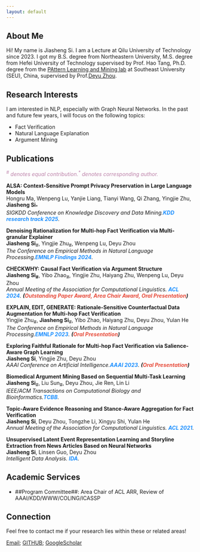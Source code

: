 ```yaml
---
layout: default
---
```



## About Me
Hi! My name is Jiasheng Si. I am a Lecture at Qilu University of Technology since 2023.
I got my B.S. degree from Northeastern University, 
M.S. degree from Hefei University of Technology supervised by Prof. Hao Tang,
Ph.D. degree from the [PAttern Learning and Mining lab](http://palm.seu.edu.cn/) at Southeast University (SEU), China, supervised by Prof.[Deyu Zhou](http://palm.seu.edu.cn/zhoudeyu/Home.html).

## Research Interests
I am interested in NLP, especially with Graph Neural Networks.
In the past and future few years,
I will focus on the following topics:
- Fact Verification
- Natural Language Explanation
- Argument Mining


## Publications
<i style="color:#BD83AA"><sup>#</sup> denotes equal contribution.<sup>*</sup> denotes corresponding author.</i>

[comment]: <> (KDD2025)
<div class="paper">
<p><strong>ALSA: Context-Sensitive Prompt Privacy Preservation in Large Language Models</strong>
<br />
    Hongru Ma, Wenpeng Lu, Yanjie Liang, Tianyi Wang, Qi Zhang, Yingjie Zhu, <strong>Jiasheng Si</strong><sub>*</sub>
<br />
<em>SIGKDD Conference on Knowledge Discovery and Data Mining.<strong><i style="color:#1e90ff">KDD research track 2025</i></strong>.</em>
<br/>
</p>
</div>

[comment]: <> (EMNLP2024)
<div class="paper">
<p><strong>Denoising Rationalization for Multi-hop Fact Verification via Multi-granular Explainer</strong>
<br />
<strong>Jiasheng Si</strong><sub>#</sub>, Yingjie Zhu<sub>#</sub>, Wenpeng Lu, Deyu Zhou
<br />
<em>The Conference on Empirical Methods in Natural Language Processing.<strong><i style="color:#1e90ff">EMNLP Findings 2024</i></strong>.</em>
<br/>
</p>
</div>

[comment]: <> (ACL2024)
<div class="paper">
<p><strong>CHECKWHY: Causal Fact Verification via Argument Structure</strong>
<br />
<strong>Jiasheng Si<sub>#</sub></strong>, Yibo Zhao<sub>#</sub>, Yingjie Zhu, Haiyang Zhu, Wenpeng Lu, Deyu Zhou
<br />
<em>Annual Meeting of the Association for Computational Linguistics. <strong><i style="color:#1e90ff">ACL 2024</i></strong>. <strong>(<i style="color:#e74d3c">Outstanding Paper Award, Area Chair Award, Oral Presentation</i>)</strong></em>
<br/>
</p>
</div>

[comment]: <> (EMNLP2023)
<div class="paper">
<p><strong>EXPLAIN, EDIT, GENERATE: Rationale-Sensitive Counterfactual Data Augmentation for Multi-hop Fact Verification</strong>
<br />
Yingjie Zhu<sub>#</sub>, <strong>Jiasheng Si</strong><sub>#</sub>, Yibo Zhao, Haiyang Zhu, Deyu Zhou, Yulan He
<br />
<em>The Conference on Empirical Methods in Natural Language Processing.<strong><i style="color:#1e90ff">EMNLP 2023</i></strong>. <strong>(<i style="color:#e74d3c">Oral Presentation</i>)</strong></em>
<br/>
</p>
</div>

[comment]: <> (AAAI2023)
<div class="paper">
<p><strong>Exploring Faithful Rationale for Multi-hop Fact Verification via Salience-Aware Graph Learning</strong>
<br />
<strong>Jiasheng Si</strong>, Yingjie Zhu, Deyu Zhou
<br />
<em>AAAI Conference on Artificial Intelligence.<strong><i style="color:#1e90ff">AAAI 2023</i></strong>. <strong>(<i style="color:#e74d3c">Oral Presentation</i>)</strong></em>
<br/>
</p>
</div>

[comment]: <> (TCBB2022)
<div class="paper">
<p><strong>Biomedical Argument Mining Based on Sequential Multi-Task Learning</strong>
<br />
<strong>Jiasheng Si</strong><sub>#</sub>, Liu Sun<sub>#</sub>, Deyu Zhou, Jie Ren, Lin Li
<br />
<em>IEEE/ACM Transactions on Computational Biology and Bioinformatics.<strong><i style="color:#1e90ff">TCBB</i></strong>.</em>
<br/>
</p>
</div>

[comment]: <> (ACL2021)
<div class="paper">
<p><strong>Topic-Aware Evidence Reasoning and Stance-Aware Aggregation for Fact Verification</strong>
<br />
<strong>Jiasheng Si</strong>, Deyu Zhou, Tongzhe Li, Xingyu Shi, Yulan He
<br />
<em>Annual Meeting of the Association for Computational Linguistics. <strong><i style="color:#1e90ff">ACL 2021</i></strong>.</em>
<br/>
</p>
</div>

[comment]: <> (IDA2021)
<div class="paper">
<p><strong>Unsupervised Latent Event Representation Learning and Storyline Extraction from News Articles Based on Neural Networks</strong>
<br />
<strong>Jiasheng Si</strong>, Linsen Guo, Deyu Zhou
<br />
<em>Intelligent Data Analysis. <strong><i style="color:#1e90ff">IDA</i></strong>.</em>
<br/>
</p>
</div>
    


## Academic Services
- ##Program Committee##: Area Chair of ACL ARR, Review of AAAI/KDD/WWW/COLING/ICASSP


## Connection
Feel free to contact me if your research lies within these or related areas!

[Email](mailto:jiashengsi@qlu.edu.cn); [GITHUB](https://github.com/jasenchn); [GoogleScholar](https://scholar.google.com/citations?user=mla8MA4AAAAJ&hl=en)
